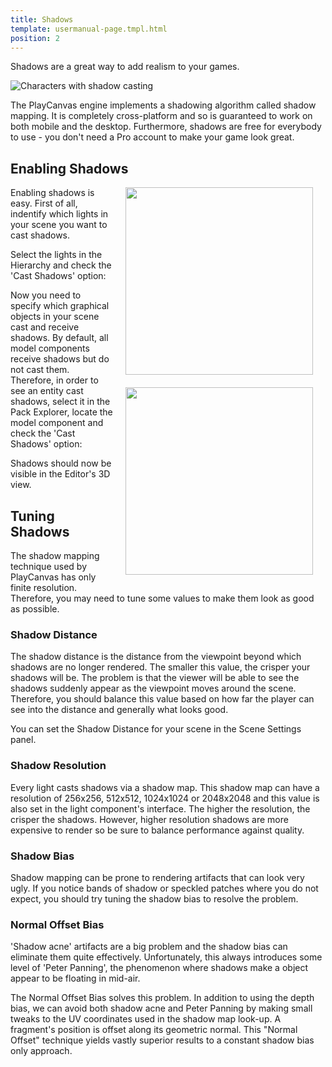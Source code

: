 ```yaml
---
title: Shadows
template: usermanual-page.tmpl.html
position: 2
---
```


Shadows are a great way to add realism to your games.

![Characters with shadow casting][1]

The PlayCanvas engine implements a shadowing algorithm called shadow mapping. It is completely cross-platform and so is guaranteed to work on both mobile and the desktop. Furthermore, shadows are free for everybody to use - you don't need a Pro account to make your game look great.

## Enabling Shadows

<img src="/images/user-manual/components/component-light-directional.jpg" style="width: 300px; float: right; padding: 20px; padding-top: 0px;"/>

Enabling shadows is easy. First of all, indentify which lights in your scene you want to cast shadows.

Select the lights in the Hierarchy and check the 'Cast Shadows' option:

<img src="/images/user-manual/components/component-model.jpg" style="width: 300px; float: right; padding: 20px; padding-top: 0px;"/>

Now you need to specify which graphical objects in your scene cast and receive shadows. By default, all model components receive shadows but do not cast them. Therefore, in order to see an entity cast shadows, select it in the Pack Explorer, locate the model component and check the 'Cast Shadows' option:

Shadows should now be visible in the Editor's 3D view.

## Tuning Shadows

The shadow mapping technique used by PlayCanvas has only finite resolution. Therefore, you may need to tune some values to make them look as good as possible.

### Shadow Distance

The shadow distance is the distance from the viewpoint beyond which shadows are no longer rendered. The smaller this value, the crisper your shadows will be. The problem is that the viewer will be able to see the shadows suddenly appear as the viewpoint moves around the scene. Therefore, you should balance this value based on how far the player can see into the distance and generally what looks good.

You can set the Shadow Distance for your scene in the Scene Settings panel.

### Shadow Resolution

Every light casts shadows via a shadow map. This shadow map can have a resolution of 256x256, 512x512, 1024x1024 or 2048x2048 and this value is also set in the light component's interface. The higher the resolution, the crisper the shadows. However, higher resolution shadows are more expensive to render so be sure to balance performance against quality.

### Shadow Bias

Shadow mapping can be prone to rendering artifacts that can look very ugly. If you notice bands of shadow or speckled patches where you do not expect, you should try tuning the shadow bias to resolve the problem.

### Normal Offset Bias

'Shadow acne' artifacts are a big problem and the shadow bias can eliminate them quite effectively. Unfortunately, this always introduces some level of 'Peter Panning', the phenomenon where shadows make a object appear to be floating in mid-air.

The Normal Offset Bias solves this problem. In addition to using the depth bias, we can avoid both shadow acne and Peter Panning by making small tweaks to the UV coordinates used in the shadow map look-up. A fragment's position is offset along its geometric normal. This "Normal Offset" technique yields vastly superior results to a constant shadow bias only approach.

[1]: /images/user-manual/graphics/shadows/doom3_shadows.jpg
